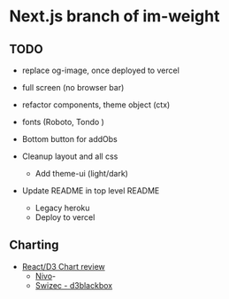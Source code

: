 # Next.js branch of im-weight

## TODO

- replace og-image, once deployed to vercel
- full screen (no browser bar)
- refactor components, theme object (ctx)
- fonts (Roboto, Tondo )
- Bottom button for addObs
- Cleanup layout and all css
  - Add theme-ui (light/dark)

- Update README in top level README
  - Legacy heroku
  - Deploy to vercel

## Charting

- [React/D3 Chart review](https://dev.to/giteden/top-5-react-chart-libraries-for-2020-1amb)
  - [Nivo](https://nivo.rocks/line/)- 
  - [Swizec - d3blackbox](https://github.com/Swizec/d3blackbox)
